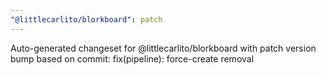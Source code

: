 ```yaml
---
"@littlecarlito/blorkboard": patch
---
```


Auto-generated changeset for @littlecarlito/blorkboard with patch version bump based on commit: fix(pipeline): force-create removal
